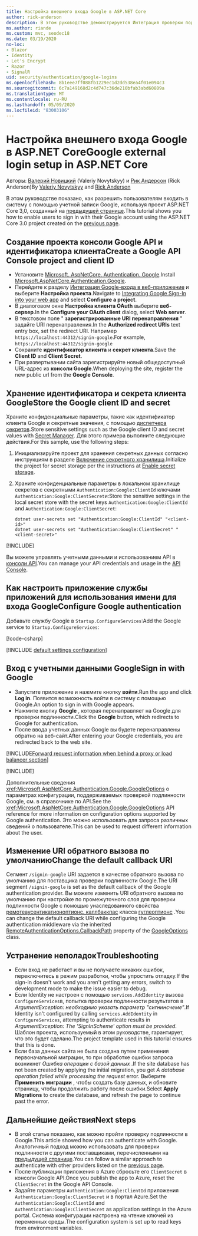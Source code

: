 ```yaml
---
title: Настройка внешнего входа Google в ASP.NET Core
author: rick-anderson
description: В этом руководстве демонстрируется Интеграция проверки подлинности пользователя учетной записи Google с существующим ASP.NET Core приложением.
ms.author: riande
ms.custom: mvc, seodec18
ms.date: 03/19/2020
no-loc:
- Blazor
- Identity
- Let's Encrypt
- Razor
- SignalR
uid: security/authentication/google-logins
ms.openlocfilehash: 8b1eee7ff088fb1229ec1d2dd538ea4f01e094c3
ms.sourcegitcommit: 6c7a149168d2c4d747c36de210bfab3abd60809a
ms.translationtype: MT
ms.contentlocale: ru-RU
ms.lasthandoff: 05/09/2020
ms.locfileid: "83003106"
---
```

# <a name="google-external-login-setup-in-aspnet-core"></a><span data-ttu-id="5a335-103">Настройка внешнего входа Google в ASP.NET Core</span><span class="sxs-lookup"><span data-stu-id="5a335-103">Google external login setup in ASP.NET Core</span></span>

<span data-ttu-id="5a335-104">Авторы: [Валерий Новицкий](https://github.com/01binary) (Valeriy Novytskyy) и [Рик Андерсон](https://twitter.com/RickAndMSFT) (Rick Anderson)</span><span class="sxs-lookup"><span data-stu-id="5a335-104">By [Valeriy Novytskyy](https://github.com/01binary) and [Rick Anderson](https://twitter.com/RickAndMSFT)</span></span>

<span data-ttu-id="5a335-105">В этом руководстве показано, как разрешить пользователям входить в систему с помощью учетной записи Google, используя проект ASP.NET Core 3,0, созданный на [предыдущей странице](xref:security/authentication/social/index).</span><span class="sxs-lookup"><span data-stu-id="5a335-105">This tutorial shows you how to enable users to sign in with their Google account using the ASP.NET Core 3.0 project created on the [previous page](xref:security/authentication/social/index).</span></span>

## <a name="create-a-google-api-console-project-and-client-id"></a><span data-ttu-id="5a335-106">Создание проекта консоли Google API и идентификатора клиента</span><span class="sxs-lookup"><span data-stu-id="5a335-106">Create a Google API Console project and client ID</span></span>

* <span data-ttu-id="5a335-107">Установите [Microsoft. AspNetCore. Authentication. Google](https://www.nuget.org/packages/Microsoft.AspNetCore.Authentication.Google).</span><span class="sxs-lookup"><span data-stu-id="5a335-107">Install [Microsoft.AspNetCore.Authentication.Google](https://www.nuget.org/packages/Microsoft.AspNetCore.Authentication.Google).</span></span>
* <span data-ttu-id="5a335-108">Перейдите к разделу [Интеграция Google-входа в веб-приложение](https://developers.google.com/identity/sign-in/web/sign-in) и выберите **Настройка проекта**.</span><span class="sxs-lookup"><span data-stu-id="5a335-108">Navigate to [Integrating Google Sign-In into your web app](https://developers.google.com/identity/sign-in/web/sign-in) and select **Configure a project**.</span></span>
* <span data-ttu-id="5a335-109">В диалоговом окне **Настройка клиента OAuth** выберите **веб-сервер**.</span><span class="sxs-lookup"><span data-stu-id="5a335-109">In the **Configure your OAuth client** dialog, select **Web server**.</span></span>
* <span data-ttu-id="5a335-110">В текстовом поле " **зарегистрированные URI перенаправления** " задайте URI перенаправления.</span><span class="sxs-lookup"><span data-stu-id="5a335-110">In the **Authorized redirect URIs** text entry box, set the redirect URI.</span></span> <span data-ttu-id="5a335-111">Например `https://localhost:44312/signin-google`.</span><span class="sxs-lookup"><span data-stu-id="5a335-111">For example, `https://localhost:44312/signin-google`</span></span>
* <span data-ttu-id="5a335-112">Сохраните **идентификатор клиента** и **секрет клиента**.</span><span class="sxs-lookup"><span data-stu-id="5a335-112">Save the **Client ID** and **Client Secret**.</span></span>
* <span data-ttu-id="5a335-113">При развертывании сайта зарегистрируйте новый общедоступный URL-адрес из **консоли Google**.</span><span class="sxs-lookup"><span data-stu-id="5a335-113">When deploying the site, register the new public url from the **Google Console**.</span></span>

## <a name="store-the-google-client-id-and-secret"></a><span data-ttu-id="5a335-114">Хранение идентификатора и секрета клиента Google</span><span class="sxs-lookup"><span data-stu-id="5a335-114">Store the Google client ID and secret</span></span>

<span data-ttu-id="5a335-115">Храните конфиденциальные параметры, такие как идентификатор клиента Google и секретные значения, с помощью [диспетчера секретов](xref:security/app-secrets).</span><span class="sxs-lookup"><span data-stu-id="5a335-115">Store sensitive settings such as the Google client ID and secret values with [Secret Manager](xref:security/app-secrets).</span></span> <span data-ttu-id="5a335-116">Для этого примера выполните следующие действия.</span><span class="sxs-lookup"><span data-stu-id="5a335-116">For this sample, use the following steps:</span></span>

1. <span data-ttu-id="5a335-117">Инициализируйте проект для хранения секретных данных согласно инструкциям в разделе [Включение секретного хранилища](xref:security/app-secrets#enable-secret-storage).</span><span class="sxs-lookup"><span data-stu-id="5a335-117">Initialize the project for secret storage per the instructions at [Enable secret storage](xref:security/app-secrets#enable-secret-storage).</span></span>
1. <span data-ttu-id="5a335-118">Храните конфиденциальные параметры в локальном хранилище секретов с секретными `Authentication:Google:ClientId` ключами `Authentication:Google:ClientSecret`и:</span><span class="sxs-lookup"><span data-stu-id="5a335-118">Store the sensitive settings in the local secret store with the secret keys `Authentication:Google:ClientId` and `Authentication:Google:ClientSecret`:</span></span>

    ```dotnetcli
    dotnet user-secrets set "Authentication:Google:ClientId" "<client-id>"
    dotnet user-secrets set "Authentication:Google:ClientSecret" "<client-secret>"
    ```

[!INCLUDE[](~/includes/environmentVarableColon.md)]

<span data-ttu-id="5a335-119">Вы можете управлять учетными данными и использованием API в [консоли API](https://console.developers.google.com/apis/dashboard).</span><span class="sxs-lookup"><span data-stu-id="5a335-119">You can manage your API credentials and usage in the [API Console](https://console.developers.google.com/apis/dashboard).</span></span>

## <a name="configure-google-authentication"></a><span data-ttu-id="5a335-120">Как настроить приложение службы приложений для использования имени для входа Google</span><span class="sxs-lookup"><span data-stu-id="5a335-120">Configure Google authentication</span></span>

<span data-ttu-id="5a335-121">Добавьте службу Google в `Startup.ConfigureServices`:</span><span class="sxs-lookup"><span data-stu-id="5a335-121">Add the Google service to `Startup.ConfigureServices`:</span></span>

[!code-csharp[](~/security/authentication/social/social-code/3.x/StartupGoogle3x.cs?highlight=11-19)]

[!INCLUDE [default settings configuration](includes/default-settings2-2.md)]

## <a name="sign-in-with-google"></a><span data-ttu-id="5a335-122">Вход с учетными данными Google</span><span class="sxs-lookup"><span data-stu-id="5a335-122">Sign in with Google</span></span>

* <span data-ttu-id="5a335-123">Запустите приложение и нажмите кнопку **войти**.</span><span class="sxs-lookup"><span data-stu-id="5a335-123">Run the app and click **Log in**.</span></span> <span data-ttu-id="5a335-124">Появится возможность войти в систему с помощью Google.</span><span class="sxs-lookup"><span data-stu-id="5a335-124">An option to sign in with Google appears.</span></span>
* <span data-ttu-id="5a335-125">Нажмите кнопку **Google** , которая перенаправляет на Google для проверки подлинности.</span><span class="sxs-lookup"><span data-stu-id="5a335-125">Click the **Google** button, which redirects to Google for authentication.</span></span>
* <span data-ttu-id="5a335-126">После ввода учетных данных Google вы будете перенаправлены обратно на веб-сайт.</span><span class="sxs-lookup"><span data-stu-id="5a335-126">After entering your Google credentials, you are redirected back to the web site.</span></span>

[!INCLUDE[Forward request information when behind a proxy or load balancer section](includes/forwarded-headers-middleware.md)]

[!INCLUDE[](includes/chain-auth-providers.md)]

<span data-ttu-id="5a335-127">Дополнительные сведения <xref:Microsoft.AspNetCore.Authentication.Google.GoogleOptions> о параметрах конфигурации, поддерживаемых проверкой подлинности Google, см. в справочнике по API.</span><span class="sxs-lookup"><span data-stu-id="5a335-127">See the <xref:Microsoft.AspNetCore.Authentication.Google.GoogleOptions> API reference for more information on configuration options supported by Google authentication.</span></span> <span data-ttu-id="5a335-128">Это можно использовать для запроса различных сведений о пользователе.</span><span class="sxs-lookup"><span data-stu-id="5a335-128">This can be used to request different information about the user.</span></span>

## <a name="change-the-default-callback-uri"></a><span data-ttu-id="5a335-129">Изменение URI обратного вызова по умолчанию</span><span class="sxs-lookup"><span data-stu-id="5a335-129">Change the default callback URI</span></span>

<span data-ttu-id="5a335-130">Сегмент `/signin-google` URI задается в качестве обратного вызова по умолчанию для поставщика проверки подлинности Google.</span><span class="sxs-lookup"><span data-stu-id="5a335-130">The URI segment `/signin-google` is set as the default callback of the Google authentication provider.</span></span> <span data-ttu-id="5a335-131">Вы можете изменить URI обратного вызова по умолчанию при настройке по промежуточного слоя для проверки подлинности Google с помощью унаследованного свойства [ремотеаусентикатионоптионс. каллбаккпас](/dotnet/api/microsoft.aspnetcore.authentication.remoteauthenticationoptions.callbackpath) класса [гуглеоптионс](/dotnet/api/microsoft.aspnetcore.authentication.google.googleoptions) .</span><span class="sxs-lookup"><span data-stu-id="5a335-131">You can change the default callback URI while configuring the Google authentication middleware via the inherited [RemoteAuthenticationOptions.CallbackPath](/dotnet/api/microsoft.aspnetcore.authentication.remoteauthenticationoptions.callbackpath) property of the [GoogleOptions](/dotnet/api/microsoft.aspnetcore.authentication.google.googleoptions) class.</span></span>

## <a name="troubleshooting"></a><span data-ttu-id="5a335-132">Устранение неполадок</span><span class="sxs-lookup"><span data-stu-id="5a335-132">Troubleshooting</span></span>

* <span data-ttu-id="5a335-133">Если вход не работает и вы не получаете никаких ошибок, переключитесь в режим разработки, чтобы упростить отладку.</span><span class="sxs-lookup"><span data-stu-id="5a335-133">If the sign-in doesn't work and you aren't getting any errors, switch to development mode to make the issue easier to debug.</span></span>
* <span data-ttu-id="5a335-134">Если Identity не настроен с помощью `services.AddIdentity` вызова `ConfigureServices`в, попытка проверки подлинности результатов в *ArgumentException: необходимо указать параметр "сигнинсчеме"*.</span><span class="sxs-lookup"><span data-stu-id="5a335-134">If Identity isn't configured by calling `services.AddIdentity` in `ConfigureServices`, attempting to authenticate results in *ArgumentException: The 'SignInScheme' option must be provided*.</span></span> <span data-ttu-id="5a335-135">Шаблон проекта, используемый в этом руководстве, гарантирует, что это будет сделано.</span><span class="sxs-lookup"><span data-stu-id="5a335-135">The project template used in this tutorial ensures that this is done.</span></span>
* <span data-ttu-id="5a335-136">Если база данных сайта не была создана путем применения первоначальной миграции, то при обработке ошибки запроса возникнет *Ошибка операции с базой данных* .</span><span class="sxs-lookup"><span data-stu-id="5a335-136">If the site database has not been created by applying the initial migration, you get *A database operation failed while processing the request* error.</span></span> <span data-ttu-id="5a335-137">Выберите **Применить миграции** , чтобы создать базу данных, и обновите страницу, чтобы продолжить работу после ошибки.</span><span class="sxs-lookup"><span data-stu-id="5a335-137">Select **Apply Migrations** to create the database, and refresh the page to continue past the error.</span></span>

## <a name="next-steps"></a><span data-ttu-id="5a335-138">Дальнейшие действия</span><span class="sxs-lookup"><span data-stu-id="5a335-138">Next steps</span></span>

* <span data-ttu-id="5a335-139">В этой статье показано, как можно пройти проверку подлинности в Google.</span><span class="sxs-lookup"><span data-stu-id="5a335-139">This article showed how you can authenticate with Google.</span></span> <span data-ttu-id="5a335-140">Аналогичный подход можно использовать для проверки подлинности с другими поставщиками, перечисленными на [предыдущей странице](xref:security/authentication/social/index).</span><span class="sxs-lookup"><span data-stu-id="5a335-140">You can follow a similar approach to authenticate with other providers listed on the [previous page](xref:security/authentication/social/index).</span></span>
* <span data-ttu-id="5a335-141">После публикации приложения в Azure сбросьте его `ClientSecret` в консоли Google API.</span><span class="sxs-lookup"><span data-stu-id="5a335-141">Once you publish the app to Azure, reset the `ClientSecret` in the Google API Console.</span></span>
* <span data-ttu-id="5a335-142">Задайте параметры `Authentication:Google:ClientId` приложения `Authentication:Google:ClientSecret` и в портал Azure.</span><span class="sxs-lookup"><span data-stu-id="5a335-142">Set the `Authentication:Google:ClientId` and `Authentication:Google:ClientSecret` as application settings in the Azure portal.</span></span> <span data-ttu-id="5a335-143">Система конфигурации настроена на чтение ключей из переменных среды.</span><span class="sxs-lookup"><span data-stu-id="5a335-143">The configuration system is set up to read keys from environment variables.</span></span>
